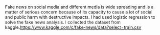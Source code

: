 Fake news on social media and different media is wide spreading and is a matter of serious concern because of its capacity to cause a lot of social and public harm with destructive impacts. I had used logistic regression to solve the fake news analysis.
I collected the dataset from kaggle.https://www.kaggle.com/c/fake-news/data?select=train.csv
